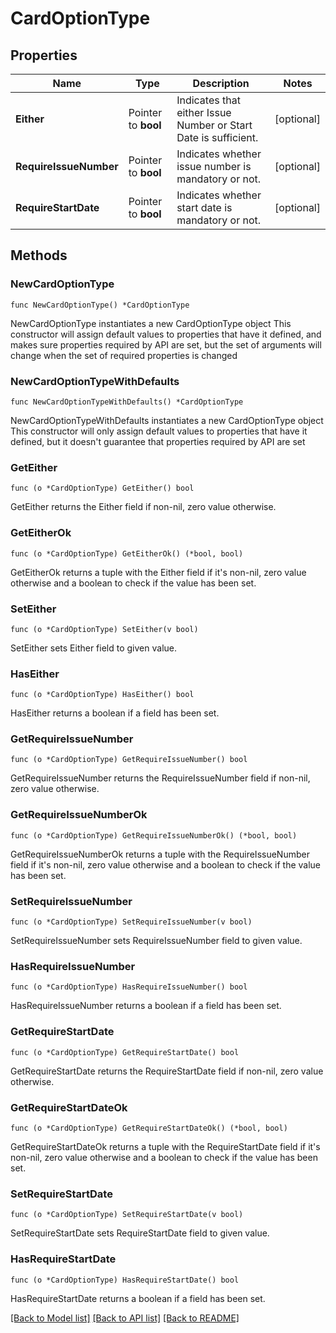 # CardOptionType

## Properties

Name | Type | Description | Notes
------------ | ------------- | ------------- | -------------
**Either** | Pointer to **bool** | Indicates that either Issue Number or Start Date is sufficient. | [optional] 
**RequireIssueNumber** | Pointer to **bool** | Indicates whether issue number is mandatory or not. | [optional] 
**RequireStartDate** | Pointer to **bool** | Indicates whether start date is mandatory or not. | [optional] 

## Methods

### NewCardOptionType

`func NewCardOptionType() *CardOptionType`

NewCardOptionType instantiates a new CardOptionType object
This constructor will assign default values to properties that have it defined,
and makes sure properties required by API are set, but the set of arguments
will change when the set of required properties is changed

### NewCardOptionTypeWithDefaults

`func NewCardOptionTypeWithDefaults() *CardOptionType`

NewCardOptionTypeWithDefaults instantiates a new CardOptionType object
This constructor will only assign default values to properties that have it defined,
but it doesn't guarantee that properties required by API are set

### GetEither

`func (o *CardOptionType) GetEither() bool`

GetEither returns the Either field if non-nil, zero value otherwise.

### GetEitherOk

`func (o *CardOptionType) GetEitherOk() (*bool, bool)`

GetEitherOk returns a tuple with the Either field if it's non-nil, zero value otherwise
and a boolean to check if the value has been set.

### SetEither

`func (o *CardOptionType) SetEither(v bool)`

SetEither sets Either field to given value.

### HasEither

`func (o *CardOptionType) HasEither() bool`

HasEither returns a boolean if a field has been set.

### GetRequireIssueNumber

`func (o *CardOptionType) GetRequireIssueNumber() bool`

GetRequireIssueNumber returns the RequireIssueNumber field if non-nil, zero value otherwise.

### GetRequireIssueNumberOk

`func (o *CardOptionType) GetRequireIssueNumberOk() (*bool, bool)`

GetRequireIssueNumberOk returns a tuple with the RequireIssueNumber field if it's non-nil, zero value otherwise
and a boolean to check if the value has been set.

### SetRequireIssueNumber

`func (o *CardOptionType) SetRequireIssueNumber(v bool)`

SetRequireIssueNumber sets RequireIssueNumber field to given value.

### HasRequireIssueNumber

`func (o *CardOptionType) HasRequireIssueNumber() bool`

HasRequireIssueNumber returns a boolean if a field has been set.

### GetRequireStartDate

`func (o *CardOptionType) GetRequireStartDate() bool`

GetRequireStartDate returns the RequireStartDate field if non-nil, zero value otherwise.

### GetRequireStartDateOk

`func (o *CardOptionType) GetRequireStartDateOk() (*bool, bool)`

GetRequireStartDateOk returns a tuple with the RequireStartDate field if it's non-nil, zero value otherwise
and a boolean to check if the value has been set.

### SetRequireStartDate

`func (o *CardOptionType) SetRequireStartDate(v bool)`

SetRequireStartDate sets RequireStartDate field to given value.

### HasRequireStartDate

`func (o *CardOptionType) HasRequireStartDate() bool`

HasRequireStartDate returns a boolean if a field has been set.


[[Back to Model list]](../README.md#documentation-for-models) [[Back to API list]](../README.md#documentation-for-api-endpoints) [[Back to README]](../README.md)


